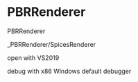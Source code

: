 # PBRRenderer
PBRRenderer



_PBRRenderer/SpicesRenderer



open with VS2019

debug with x86 Windows default debugger

